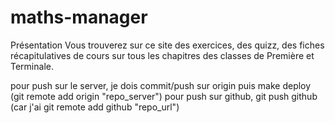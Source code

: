 # maths-manager
Présentation Vous trouverez sur ce site des exercices, des quizz, des fiches récapitulatives de cours sur tous les chapitres des classes de Première et Terminale.

pour push sur le server, je dois commit/push sur origin puis make deploy (git remote add origin "repo_server")
pour push sur github, git push github (car j'ai git remote add github "repo_url")